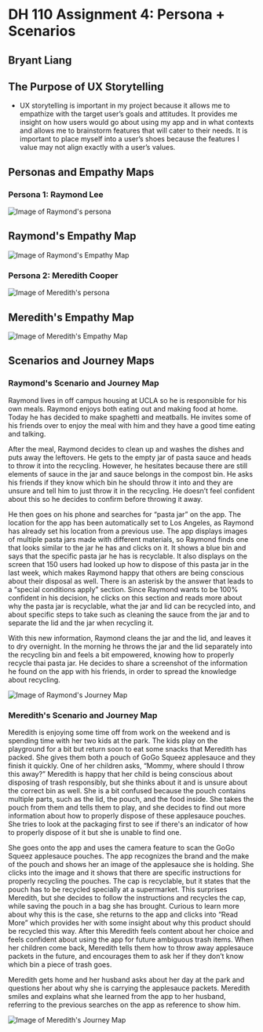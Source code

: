 # DH 110 Assignment 4: Persona + Scenarios
## Bryant Liang

## The Purpose of UX Storytelling
* UX storytelling is important in my project because it allows me to empathize with the target user’s goals and attitudes. It provides me insight on how users would go about using my app and in what contexts and allows me to brainstorm features that will cater to their needs. It is important to place myself into a user’s shoes because the features I value may not align exactly with a user’s values. 

## Personas and Empathy Maps
### Persona 1: Raymond Lee 
![Image of Raymond's persona](https://user-images.githubusercontent.com/79380837/197956637-035b28c5-e75b-40ca-b31b-f3f711f8f9fa.png)
## Raymond's Empathy Map
![Image of Raymond's Empathy Map](https://user-images.githubusercontent.com/79380837/199350908-0e622ab8-50e6-462f-9b41-eb2fa5b0366e.png)

### Persona 2: Meredith Cooper
![Image of Meredith's persona](https://user-images.githubusercontent.com/79380837/197956921-03caa13e-8719-4289-b695-cdfe8457c0da.png)
## Meredith's Empathy Map
![Image of Meredith's Empathy Map](https://user-images.githubusercontent.com/79380837/199351023-56082a22-37b9-4c12-9774-78d8dae04305.png)

## Scenarios and Journey Maps

### Raymond's Scenario and Journey Map
Raymond lives in off campus housing at UCLA so he is responsible for his own meals. Raymond enjoys both eating out and making food at home. Today he has decided to make spaghetti and meatballs. He invites some of his friends over to enjoy the meal with him and they have a good time eating and talking. 

After the meal, Raymond decides to clean up and washes the dishes and puts away the leftovers. He gets to the empty jar of pasta sauce and heads to throw it into the recycling. However, he hesitates because there are still elements of sauce in the jar and sauce belongs in the compost bin. He asks his friends if they know which bin he should throw it into and they are unsure and tell him to just throw it in the recycling. He doesn’t feel confident about this so he decides to confirm before throwing it away. 

He then goes on his phone and searches for “pasta jar” on the app. The location for the app has been automatically set to Los Angeles, as Raymond has already set his location from a previous use. The app displays images of multiple pasta jars made with different materials, so Raymond finds one that looks similar to the jar he has and clicks on it. It shows a blue bin and says that the specific pasta jar he has is recyclable. It also displays on the screen that 150 users had looked up how to dispose of this pasta jar in the last week, which makes Raymond happy that others are being conscious about their disposal as well. There is an asterisk by the answer that leads to a “special conditions apply” section. Since Raymond wants to be 100% confident in his decision, he clicks on this section and reads more about why the pasta jar is recyclable, what the jar and lid can be recycled into, and about specific steps to take such as cleaning the sauce from the jar and to separate the lid and the jar when recycling it. 

With this new information, Raymond cleans the jar and the lid, and leaves it to dry overnight. In the morning he throws the jar and the lid separately into the recycling bin and feels a bit empowered, knowing how to properly recycle thai pasta jar. He decides to share a screenshot of the information he found on the app with his friends, in order to spread the knowledge about recycling. 

![Image of Raymond's Journey Map](https://user-images.githubusercontent.com/79380837/197957100-ce124057-dd10-4165-a731-dfc91cf73374.png)

### Meredith's Scenario and Journey Map
Meredith is enjoying some time off from work on the weekend and is spending time with her two kids at the park. The kids play on the playground for a bit but return soon to eat some snacks that Meredith has packed. She gives them both a pouch of GoGo Squeez applesauce and they finish it quickly. One of her children asks, “Mommy, where should I throw this away?” Meredith is happy that her child is being conscious about disposing of trash responsibly, but she thinks about it and is unsure about the correct bin as well. She is a bit confused because the pouch contains multiple parts, such as the lid, the pouch, and the food inside. She takes the pouch from them and tells them to play, and she decides to find out more information about how to properly dispose of these applesauce pouches. She tries to look at the packaging first to see if there's an indicator of how to properly dispose of it but she is unable to find one.

She goes onto the app and uses the camera feature to scan the GoGo Squeez applesauce pouches. The app recognizes the brand and the make of the pouch and shows her an image of the applesauce she is holding. She clicks into the image and it shows that there are specific instructions for properly recycling the pouches. The cap is recyclable, but it states that the pouch has to be recycled specially at a supermarket. This surprises Meredith, but she decides to follow the instructions and recycles the cap, while saving the pouch in a bag she has brought. Curious to learn more about why this is the case, she returns to the app and clicks into “Read More” which provides her with some insight about why this product should be recycled this way. After this Meredith feels content about her choice and feels confident about using the app for future ambiguous trash items. When her children come back, Meredith tells them how to throw away applesauce packets in the future, and encourages them to ask her if they don’t know which bin a piece of trash goes. 

Meredith gets home and her husband asks about her day at the park and questions her about why she is carrying the applesauce packets. Meredith smiles and explains what she learned from the app to her husband, referring to the previous searches on the app as reference to show him. 

![Image of Meredith's Journey Map](https://user-images.githubusercontent.com/79380837/197956273-8eff4bb0-3d3e-4cc3-93a0-f67683f96087.png)
